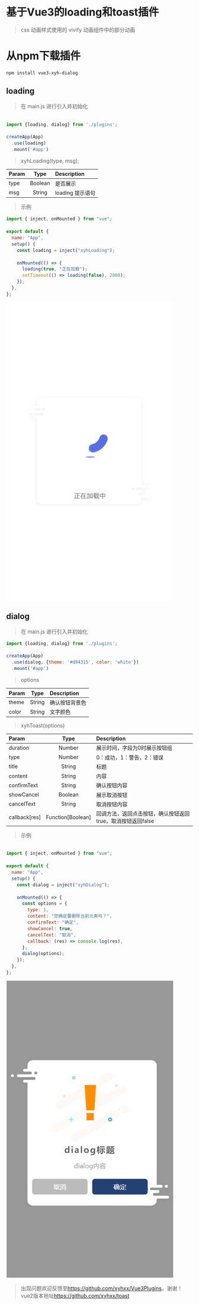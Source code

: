 # 基于Vue3的loading和toast插件

> css 动画样式使用的 vivify 动画组件中的部分动画

# 从npm下载插件

``` 
npm install vue3-xyh-dialog
```

##  loading

> 在 main.js 进行引入并初始化

```javascript

import {loading, dialog} from './plugins';

createApp(App)
  .use(loading)
  .mount('#app')
```

> xyhLoading(type, msg);

| Param |  Type     | Description       |
| :---- | :----:    | :---------------  |
| type  | Boolean   | 是否展示            |
| msg   | String    | loading 提示语句    |

>  示例

```javascript
import { inject, onMounted } from "vue";

export default {
  name: "App",
  setup() {
    const loading = inject("xyhLoading");

    onMounted(() => {
      loading(true, "正在加载");
      setTimeout(() => loading(false), 2000);
    });
  },
};

```

![avatar](./plugins/preview/loading.png)

##  dialog

> 在 main.js 进行引入并初始化

```javascript
import {loading, dialog} from './plugins';

createApp(App)
  .use(dialog, {theme: '#d84315', color: 'white'})
  .mount('#app')
```

> options

| Param |  Type     | Description       |
| :---- | :----:    | :---------------  |
| theme  | String   | 确认按钮背景色            |
| color   | String    | 文字颜色    |


> xyhToast(options)

| Param |  Type     | Description       |
| :---- | :----:    | :---------------  |
| duration  | Number   | 展示时间，字段为0时展示按钮组            |
| type   | Number    | 0：成功，1：警告，2：错误    |
| title | String | 标题 |
| content | String | 内容 |
| confirmText | String | 确认按钮内容 |
| showCancel | Boolean | 展示取消按钮 |
| cancelText | String | 取消按钮内容 |
| callback[res] | Function[Boolean] | 回调方法，返回点击按钮，确认按钮返回true，取消按钮返回false

> 示例

```javascript

import { inject, onMounted } from "vue";

export default {
  name: "App",
  setup() {
    const dialog = inject("xyhDialog");

    onMounted(() => {
      const options = {
        type: 1,
        content: "您确定要删除当前元素吗？",
        confirmText: "确定",
        showCancel: true,
        cancelText: "取消",
        callback: (res) => console.log(res),
      };
      dialog(options);
    });
  },
};

```

![avatar](./plugins/preview/dialog.png)

> 出现问题欢迎反馈至<https://github.com/xyhxx/Vue3Plugins>，谢谢！
> vue2版本地址<https://github.com/xyhxx/toast>